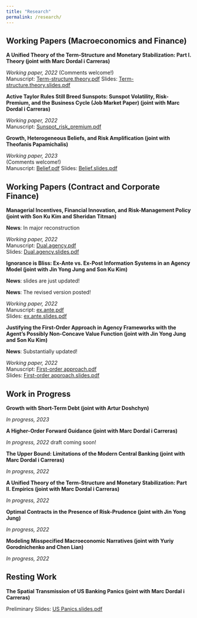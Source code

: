 ```yaml
---
title: "Research"
permalink: /research/
---
```


## Working Papers (Macroeconomics and Finance)

**A Unified Theory of the Term-Structure and Monetary Stabilization: Part I. Theory (joint with Marc Dordal i Carreras)** 

  *Working paper, 2022* 
  (Comments welcome!)\
  Manuscript: [Term-structure.theory.pdf](/files/Term_Structure.pdf) 
  Slides: [Term-structure.theory.slides.pdf](/files/0Seung_JMP2_slides.pdf)  


**Active Taylor Rules Still Breed Sunspots: Sunspot Volatility, Risk-Premium, and the Business Cycle (Job Market Paper) (joint with Marc Dordal i Carreras)** 
  
  *Working paper, 2022*  
  Manuscript: [Sunspot_risk_premium.pdf](/files/Sunspot_risk_premium.pdf)  


**Growth, Heterogeneous Beliefs, and Risk Amplification (joint with Theofanis Papamichalis)** 
  
  *Working paper, 2023*  
    (Comments welcome!)\
  Manuscript: [Belief.pdf](/files/LEE-PAPAMICHALIS_2022.pdf) 
  Slides: [Belief.slides.pdf](/files/Slides_LEE-PAPAMICHALIS_2022.pdf)  




## Working Papers (Contract and Corporate Finance)


**Managerial Incentives, Financial Innovation, and Risk-Management Policy (joint with Son Ku Kim and Sheridan Titman)** 

  **News**: In major reconstruction
  
  *Working paper, 2022*  
  Manuscript: [Dual.agency.pdf](/files/PAPER_Dual_agency_and_risk_management.pdf)  
  Slides: [Dual.agency.slides.pdf](/files/Dual_agency_and_risk_management.pdf)    
 
 
**Ignorance is Bliss: Ex-Ante vs. Ex-Post Information Systems in an Agency Model (joint with Jin Yong Jung and Son Ku Kim)** 

  **News**: slides are just updated!
  
  **News**: The revised version posted!
  
  *Working paper, 2022*  
  Manuscript: [ex.ante.pdf](/files/Ex_Post_vs_Ex_Ante.pdf)  
  Slides: [ex.ante.slides.pdf](/files/Ex_Post_vs_Ex_Ante_slides.pdf)    


**Justifying the First-Order Approach in Agency Frameworks with the Agent’s Possibly Non-Concave Value Function (joint with Jin Yong Jung and Son Ku Kim)** 

  **News**: Substantially updated!

  *Working paper, 2022*  
  Manuscript: [First-order approach.pdf](/files/First_order_approach_draft.pdf)  
  Slides: [First-order approach.slides.pdf](/files/First_order_approach_slides.pdf)  


## Work in Progress


**Growth with Short-Term Debt (joint with Artur Doshchyn)**  

  *In progress, 2023*

**A Higher-Order Forward Guidance (joint with Marc Dordal i Carreras)**  

  *In progress, 2022* draft coming soon!

**The Upper Bound: Limitations of the Modern Central Banking (joint with Marc Dordal i Carreras)**  

  *In progress, 2022*  

**A Unified Theory of the Term-Structure and Monetary Stabilization: Part II. Empirics (joint with Marc Dordal i Carreras)**  

  *In progress, 2022* 
  
**Optimal Contracts in the Presence of Risk-Prudence (joint with Jin Yong Jung)**  

  *In progress, 2022*  

**Modeling Misspecified Macroeconomic Narratives (joint with Yuriy Gorodnichenko and Chen Lian)**  

  *In progress, 2022*  


## Resting Work


**The Spatial Transmission of US Banking Panics (joint with Marc Dordal i Carreras)**  

  Preliminary Slides: [US Panics.slides.pdf](/files/US_Panics_paper.pdf)  

